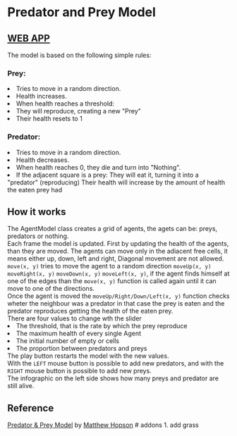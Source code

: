 <h1>Predator and Prey Model</h1>

<h2><a href="https://commoningtoys.github.io/PredatorVSPreyModel/">WEB APP</a></h2>
The model is based on the following simple rules:
<h3>Prey:</h3>
<li>Tries to move in a random direction.</li>
<li>Health increases.</li>
<li>When health reaches a threshold:</li>
<li>They will reproduce, creating a new "Prey"</li>
<li>Their health resets to 1</li>
<h3>Predator:</h3>
<li>Tries to move in a random direction.</li>
<li>Health decreases.</li>
<li>When health reaches 0, they die and turn into "Nothing".</li>
<li>If the adjacent square is a prey: They will eat it, turning it into a "predator" (reproducing) Their health will increase by the amount of health the eaten prey had</li>
<h2>How it works</h2>
The AgentModel class creates a grid of agents, the agets can be: preys, predators or nothing.<br>
Each frame the model is updated. First by updating the health of the agents, than they are moved. The agents can move only in the adiacent free cells, it means either up, down, left and right, Diagonal movement are not allowed. <code>move(x, y)</code> tries to move the agent to a random direction <code>moveUp(x, y)</code> <code>moveRight(x, y)</code> <code>moveDown(x, y)</code> <code>moveLeft(x, y)</code>, if the agent finds himself at one of the edges than the <code>move(x, y)</code> function is called again until it can move to one of the directions.<br>
Once the agent is moved the <code>moveUp/Right/Down/Left(x, y)</code> function checks wheter the neighbour was a predator in that case the prey is eaten and the predator reproduces getting the health of the eaten prey.<br>
There are four values to change wth the slider
<li>The threshold, that is the rate by which the prey reproduce</li>
<li>The maximum health of every single Agent</li>
<li>The initial number of empty or cells</li>
<li>The proportion between predators and preys</li>
The play button restarts the model with the new values.<br>
With the <code>LEFT</code> mouse button is possible to add new predators, and with the <code>RIGHT</code> mouse button is possible to add new preys.<br>
The infographic on the left side shows how many preys and predator are still alive.
<h2>Reference</h2>
<a href="https://github.com/Hopson97/PredatorAndPrey">Predator & Prey Model</a> by <a href="https://github.com/Hopson97">Matthew Hopson</a>
# addons
 1. add grass
